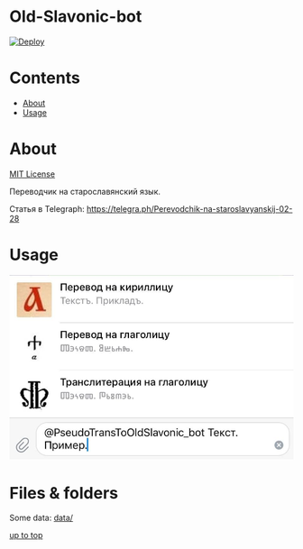 <a id="top"></a>

# Old-Slavonic-bot

<!-- only at public GitHub repository: -->
[![Deploy](https://www.herokucdn.com/deploy/button.svg)](https://heroku.com/deploy) 

<!-- [![Deploy](https://www.herokucdn.com/deploy/button.svg)](https://heroku.com/deploy?template=https://github.com/1-1-1-1-1-1-1-1/Old-Slavonic-bot) -->

# Contents
 + [About](#about)
 + [Usage](#usage)

# About
<a id="about"></a>
[MIT License](LICENSE)

Переводчик на старославянский язык.

Статья в Telegraph:
https://telegra.ph/Perevodchik-na-staroslavyanskij-02-28

# Usage
<a id="usage"></a>
![переводчик](files_and_meta/media/usage-trans.jpg)  <!-- !!! -->

# Files & folders
<a id="files"></a>
Some data: [data/](data/)

[up to top](#top)